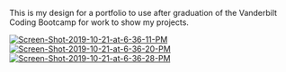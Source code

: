 This is my design for a portfolio to use after graduation of the Vanderbilt Coding Bootcamp for work to show my projects.


<a href="https://ibb.co/qNWTQ9Y"><img src="https://i.ibb.co/R3BRwPT/Screen-Shot-2019-10-21-at-6-36-11-PM.png" alt="Screen-Shot-2019-10-21-at-6-36-11-PM" border="0"></a>
<a href="https://ibb.co/vYZ8Mky"><img src="https://i.ibb.co/JQ5PSH6/Screen-Shot-2019-10-21-at-6-36-20-PM.png" alt="Screen-Shot-2019-10-21-at-6-36-20-PM" border="0"></a>
<a href="https://ibb.co/pWJvRfM"><img src="https://i.ibb.co/CJh5MbY/Screen-Shot-2019-10-21-at-6-36-28-PM.png" alt="Screen-Shot-2019-10-21-at-6-36-28-PM" border="0"></a>

